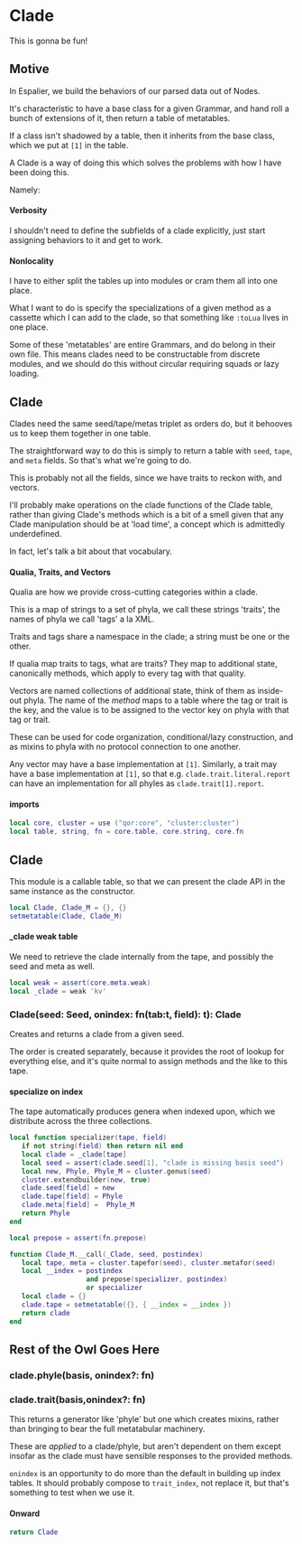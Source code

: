 # Clade


  This is gonna be fun\!


## Motive

In Espalier, we build the behaviors of our parsed data out of Nodes\.

It's characteristic to have a base class for a given Grammar, and hand roll
a bunch of extensions of it, then return a table of metatables\.

If a class isn't shadowed by a table, then it inherits from the base class,
which we put at `[1]` in the table\.

A Clade is a way of doing this which solves the problems with how I have
been doing this\.

Namely:


#### Verbosity

I shouldn't need to define the subfields of a clade explicitly, just start
assigning behaviors to it and get to work\.


#### Nonlocality

I have to either split the tables up into modules or cram them all into one
place\.

What I want to do is specify the specializations of a given method as a
cassette which I can add to the clade, so that something like `:toLua` lives
in one place\.

Some of these 'metatables' are entire Grammars, and do belong in their own
file\.  This means clades need to be constructable from discrete modules,
and we should do this without circular requiring squads or lazy loading\.


## Clade

Clades need the same seed/tape/metas triplet as orders do, but it behooves us
to keep them together in one table\.

The straightforward way to do this is simply to return a table with `seed`,
`tape`, and `meta` fields\.  So that's what we're going to do\.

This is probably not all the fields, since we have traits to reckon with, and
vectors\.

I'll probably make operations on the clade functions of the Clade table,
rather than giving Clade's methods which is a bit of a smell given that any
Clade manipulation should be at 'load time', a concept which is admittedly
underdefined\.

In fact, let's talk a bit about that vocabulary\.


#### Qualia, Traits, and Vectors

Qualia are how we provide cross\-cutting categories within a clade\.

This is a map of strings to a set of phyla, we call these strings 'traits',
the names of phyla we call 'tags' a la XML\.

Traits and tags share a namespace in the clade; a string must be one or the
other\.

If qualia map traits to tags, what are traits?  They map to additional state,
canonically methods, which apply to every tag with that quality\.

Vectors are named collections of additional state, think of them as
inside\-out phyla\.  The name of the *method* maps to a table where the tag or
trait is the key, and the value is to be assigned to the vector key on phyla
with that tag or trait\.

These can be used for code organization, conditional/lazy construction, and
as mixins to phyla with no protocol connection to one another\.

Any vector may have a base implementation at `[1]`\.  Similarly, a trait may
have a base implementation at `[1]`, so that e\.g\. `clade.trait.literal.report`
can have an implementation for all phyles as `clade.trait[1].report`\.



#### imports

```lua
local core, cluster = use ("qor:core", "cluster:cluster")
local table, string, fn = core.table, core.string, core.fn
```


## Clade

  This module is a callable table, so that we can present the clade API in the
same instance as the constructor\.

```lua
local Clade, Clade_M = {}, {}
setmetatable(Clade, Clade_M)
```


#### \_clade weak table

We need to retrieve the clade internally from the tape, and possibly the seed
and meta as well\.

```lua
local weak = assert(core.meta.weak)
local _clade = weak 'kv'
```


### Clade\(seed: Seed, onindex: fn\(tab:t, field\): t\): Clade

Creates and returns a clade from a given seed\.

The order is created separately, because it provides the root of lookup for
everything else, and it's quite normal to assign methods and the like to this
tape\.

#### specialize on index

The tape automatically produces genera when indexed upon, which we distribute
across the three collections\.

```lua
local function specializer(tape, field)
   if not string(field) then return nil end
   local clade = _clade[tape]
   local seed = assert(clade.seed[1], "clade is missing basis seed")
   local new, Phyle, Phyle_M = cluster.genus(seed)
   cluster.extendbuilder(new, true)
   clade.seed[field] = new
   clade.tape[field] = Phyle
   clade.meta[field] =  Phyle_M
   return Phyle
end
```


```lua
local prepose = assert(fn.prepose)

function Clade_M.__call(_Clade, seed, postindex)
   local tape, meta = cluster.tapefor(seed), cluster.metafor(seed)
   local __index = postindex
                   and prepose(specializer, postindex)
                   or specializer
   local clade = {}
   clade.tape = setmetatable({}, { __index = __index })
   return clade
end
```


## Rest of the Owl Goes Here


### clade\.phyle\(basis, onindex?: fn\)



### clade\.trait\(basis,onindex?: fn\)

This returns a generator like 'phyle' but one which creates mixins, rather than
bringing to bear the full metatabular machinery\.

These are *applied* to a clade/phyle, but aren't dependent on them except
insofar as the clade must have sensible responses to the provided methods\.

`onindex` is an opportunity to do more than the default in building up index
tables\.  It should probably compose to `trait_index`, not replace it, but
that's something to test when we use it\.


#### Onward

```lua
return Clade
```
